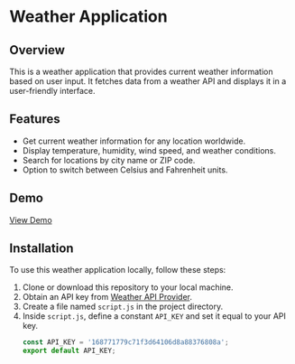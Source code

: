 # Weather Application

## Overview
This is a weather application that provides current weather information based on user input. It fetches data from a weather API and displays it in a user-friendly interface.

## Features
- Get current weather information for any location worldwide.
- Display temperature, humidity, wind speed, and weather conditions.
- Search for locations by city name or ZIP code.
- Option to switch between Celsius and Fahrenheit units.

## Demo
[View Demo](link-to-demo)

## Installation
To use this weather application locally, follow these steps:
1. Clone or download this repository to your local machine.
2. Obtain an API key from [Weather API Provider](link-to-api-provider).
3. Create a file named `script.js` in the project directory.
4. Inside `script.js`, define a constant `API_KEY` and set it equal to your API key.
   ```javascript
   const API_KEY = '168771779c71f3d64106d8a88376808a';
   export default API_KEY;
